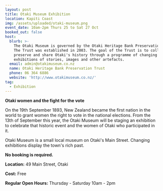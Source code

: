 ```yaml
---
layout: post
title: Otaki Museum Exhibition
location: Kapiti Coast
img: /assets/uploaded/otaki-museum.png
event_date: 10am-2pm Thurs 25 to Sat 27 Oct
booked_out: false
host:
  blurb: >-
    The Otaki Museum is governed by the Otaki Heritage Bank Preservation Trust.
    The Trust was established in 2003. The goal of the Trust is to collect,
    preserve and share Otaki's history through a programme of changing
    exhibitions of stories, images and other artefacts.
  email: admin@otakimuseum.co.nz
  name: Otaki Heritage Bank Preservation Trust
  phone: 06 364 6886
  website: 'http://www.otakimuseum.co.nz/'
tag:
  - Exhibition
---
```

**Otaki women and the fight for the vote**

On the 19th September 1893, New Zealand became the first nation in the world to grant women the right to vote in the national elections. From the 13th of September this year, the Otaki Museum will be staging an exhibition to celebrate that historic event and the women of Otaki who participated in it.

Otaki Museum is a small local museum on Otaki's Main Street.  Changing exhibitions display the town's rich past.

**No booking is required.**

**Location:** 49 Main Street, Otaki

**Cost:** Free

**Regular Open Hours:** Thursday - Saturday 10am - 2pm
